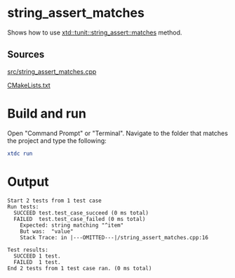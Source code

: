 # string_assert_matches

Shows how to use [xtd::tunit::string_assert::matches](https://gammasoft71.github.io/xtd/reference_guides/latest/classxtd_1_1tunit_1_1string__assert.html#ae2219060040a4aead8be62a283f36505) method.

## Sources

[src/string_assert_matches.cpp](src/string_assert_matches.cpp)

[CMakeLists.txt](CMakeLists.txt)

# Build and run

Open "Command Prompt" or "Terminal". Navigate to the folder that matches the project and type the following:

```cmake
xtdc run
```

# Output

```
Start 2 tests from 1 test case
Run tests:
  SUCCEED test.test_case_succeed (0 ms total)
  FAILED  test.test_case_failed (0 ms total)
    Expected: string matching "^item"
    But was:  "value"
    Stack Trace: in |---OMITTED---|/string_assert_matches.cpp:16

Test results:
  SUCCEED 1 test.
  FAILED  1 test.
End 2 tests from 1 test case ran. (0 ms total)
```
